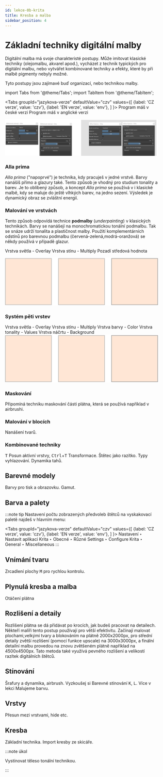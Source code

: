 ```yaml
---
id: lekce-0b-krita
title: Kresba a malba
sidebar_position: 4
---
```


# Základní techniky digitální malby
Digitální malba má svoje charakteristé postupy. Může imitovat klasické techniky (olejomalbu, akvarel apod.), vycházet z technik typických pro digitální malbu, nebo vytvářet kombinované techniky a efekty, které by při malbě pigmenty nebyly možné.

Tyto postupy jsou zajímavé buď organizací, nebo technikou malby.

import Tabs from '@theme/Tabs';
import TabItem from '@theme/TabItem';

<Tabs
  groupId="jazykova-verze"
  defaultValue="czv"
  values={[
    {label: 'CZ verze', value: 'czv'},
    {label: 'EN verze', value: 'env'},
  ]
}>
<TabItem value="czv">Program máš v české verzi</TabItem>
<TabItem value="env">Program máš v anglické verzi</TabItem>
</Tabs>


![image](./images/krita-tooloptions.png)

### Alla prima
*Alla prima* ("napoprvé") je technika, kdy pracuješ v jedné vrstvě. Barvy nanášíš přímo a glazury také. Tento způsob je vhodný pro studium tonality a barev. Je to oblíbený způsob, a koncept *Alla prima* se používá v i klasické malbě, kdy se maluje do ještě vlhkých barev, na jedno sezení. Výsledek je dynamický obraz se zvláštní energií.

### Malování ve vrstvách
Tento způsob odpovídá technice **podmalby** (*underpainting*) v klasických technikách. Barvy se nanášejí na monochromatickou tonální podmalbu. Tak se snáze udrží tonalita a plastičnost malby. Použití komplementárních odstínů pro barevnou podmalbu (červená-zelená,modrá-oranžová) se někdy používá v případě glazur.



Vrstva světla - Overlay
Vrstva stínu - Multiply
Pozadí středová hodnota

![image](../img/aka-moc.svg)


### Systém pěti vrstev
Vrstva světla - Overlay
Vrstva stínu - Multiply
Vrstva barvy - Color
Vrstva tonality - Values
Vrstva náčrtu - Background
![image](../img/aka-moc.svg)
### Maskování
Připomíná techniku maskování části plátna, která se používá například v airbrushi.

### Malování v blocích
Nanášení tvarů.

### Kombinované techniky
<kbd>T</kbd> Posun aktivní vrstvy, <kbd>Ctrl</kbd>+<kbd>T</kbd> Transformace.
Štětec jako razítko. Typy vyhlazování. Dynamika tahů.
## Barevné modely
Barvy pro tisk a obrazovku. Gamut.
## Barva a palety

:::note tip
Nastavení počtu zobrazených předvoleb štětců na vyskakovací paletě najdeš v hlavním menu:

 <Tabs
  groupId="jazykova-verze"
  defaultValue="czv"
  values={[
    {label: 'CZ verze', value: 'czv'},
    {label: 'EN verze', value: 'env'},
  ]
}>
<TabItem value="czv">Nastavení ‣ Nastavit aplikaci Krita ‣ Obecné ‣ Různé</TabItem>
<TabItem value="env">Settings ‣ Configure Krita ‣ General ‣ Miscellaneous</TabItem>
</Tabs>
:::

## Vnímání tvaru
Zrcadlení plochy <kbd>M</kbd> pro rychlou kontrolu.
## Plynulá kresba a malba
Otáčení plátna
## Rozlišení a detaily
Rozlišení plátna se dá přidávat po krocích, jak budeš pracovat na detailech. Někteří malíři tento postup používají pro větší efektivitu. Začínají malovat plochami,velkými tvary a blokováním na plátně 2000x2000px, pro střední detaily zvětší rozlišení (pomocí funkce upscale) na 3000x3000px, a finální detailní malbu provedou na znovu zvětšeném plátně například na 4500x4500px. Tato metoda také využívá pevného rozlišení a velikostí razítek digitálních štětců.

## Stínování
Šrafury a dynamika, airbrush. Vyzkoušej si Barevné stínování <kbd>K</kbd>, <kbd>L</kbd>. Více v lekci Malujeme barvu.
## Vrstvy
Přesun mezi vrstvami, hide etc.
## Kresba
Základní technika. Import kresby ze skicáře.

:::note úkol

Vystínovat těleso tonální technikou.

:::
